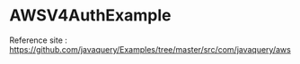 # AWSV4AuthExample
Reference site : https://github.com/javaquery/Examples/tree/master/src/com/javaquery/aws
